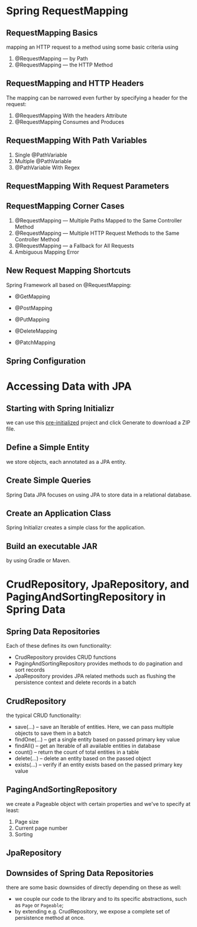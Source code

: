 # Spring RequestMapping

## RequestMapping Basics

mapping an HTTP request to a method using some basic criteria using 

1. @RequestMapping — by Path 
2. @RequestMapping — the HTTP Method  



## RequestMapping and HTTP Headers

The mapping can be narrowed even further by specifying a header for the request:

1. @RequestMapping With the headers Attribute 
2. @RequestMapping Consumes and Produces 


## RequestMapping With Path Variables

1. Single @PathVariable
2. Multiple @PathVariable
3. @PathVariable With Regex

## RequestMapping With Request Parameters

## RequestMapping Corner Cases

1. @RequestMapping — Multiple Paths Mapped to the Same Controller Method
2. @RequestMapping — Multiple HTTP Request Methods to the Same Controller Method
3. @RequestMapping — a Fallback for All Requests
4. Ambiguous Mapping Error

## New Request Mapping Shortcuts

Spring Framework  all based on @RequestMapping:

* @GetMapping

* @PostMapping

* @PutMapping

* @DeleteMapping

* @PatchMapping

## Spring Configuration


# Accessing Data with JPA

## Starting with Spring Initializr

we can use this [pre-initialized](https://start.spring.io/) project and click Generate to download a ZIP file.

## Define a Simple Entity

we store objects, each annotated as a JPA entity.

## Create Simple Queries

Spring Data JPA focuses on using JPA to store data in a relational database. 

## Create an Application Class

Spring Initializr creates a simple class for the application.

## Build an executable JAR

by using Gradle or Maven.

# CrudRepository, JpaRepository, and PagingAndSortingRepository in Spring Data

## Spring Data Repositories

Each of these defines its own functionality:

* CrudRepository provides CRUD functions
* PagingAndSortingRepository provides methods to do pagination and sort records
* JpaRepository provides JPA related methods such as flushing the persistence context and delete records in a batch

## CrudRepository

the typical CRUD functionality:

* save(…) – save an Iterable of entities. Here, we can pass multiple objects to save them in a batch
* findOne(…) – get a single entity based on passed primary key value
* findAll() – get an Iterable of all available entities in database
* count() – return the count of total entities in a table
* delete(…) – delete an entity based on the passed object
* exists(…) – verify if an entity exists based on the passed primary key value

## PagingAndSortingRepository

we create a Pageable object with certain properties and we've to specify at least:

1. Page size
2. Current page number
3. Sorting

## JpaRepository


## Downsides of Spring Data Repositories

there are some basic downsides of directly depending on these as well:

* we couple our code to the library and to its specific abstractions, such as `Page` or `Pageable`; 
* by extending e.g. CrudRepository, we expose a complete set of persistence method at once. 

